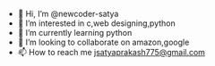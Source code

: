 - 👋 Hi, I’m @newcoder-satya
- 👀 I’m interested in c,web designing,python
- 🌱 I’m currently learning python
- 💞️ I’m looking to collaborate on  amazon,google
- 📫 How to reach me jsatyaprakash775@gmail.com

<!---
newcoder-satya/newcoder-satya is a ✨ special ✨ repository because its `README.md` (this file) appears on your GitHub profile.
You can click the Preview link to take a look at your changes.
--->
